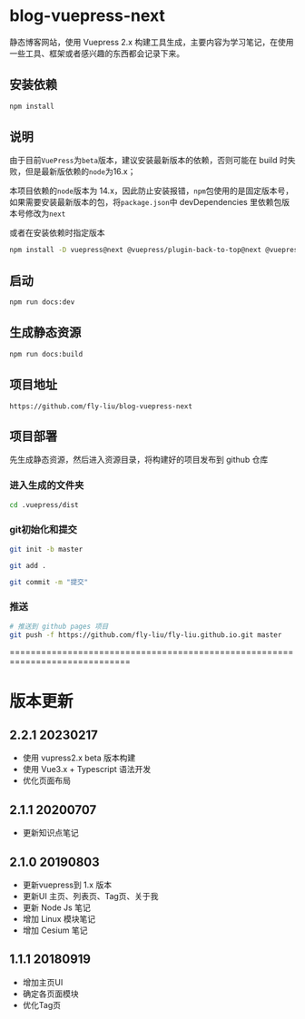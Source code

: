 # blog-vuepress-next
静态博客网站，使用 Vuepress 2.x 构建工具生成，主要内容为学习笔记，在使用一些工具、框架或者感兴趣的东西都会记录下来。

## 安装依赖
```sh
npm install
```

## 说明
由于目前`VuePress`为`beta`版本，建议安装最新版本的依赖，否则可能在 build 时失败，但是最新版依赖的`node`为16.x；  

本项目依赖的`node`版本为 14.x，因此防止安装报错，`npm`包使用的是固定版本号，如果需要安装最新版本的包，将`package.json`中 devDependencies 里依赖包版本号修改为`next`  

或者在安装依赖时指定版本
```sh
npm install -D vuepress@next @vuepress/plugin-back-to-top@next @vuepress/plugin-external-link-icon@next @vuepress/plugin-medium-zoom@next @vuepress/plugin-pwa@next @vuepress/plugin-pwa-popup@next @vuepress/plugin-search@next vuepress-plugin-comment2@next vuepress-plugin-sitemap2@next
```

## 启动
```sh
npm run docs:dev
```

## 生成静态资源
```sh
npm run docs:build
```

## 项目地址
`https://github.com/fly-liu/blog-vuepress-next`

## 项目部署
先生成静态资源，然后进入资源目录，将构建好的项目发布到 github 仓库

### 进入生成的文件夹
```sh
cd .vuepress/dist
```

### git初始化和提交
```sh
git init -b master

git add .

git commit -m "提交"
```  

### 推送
```sh
# 推送到 github pages 项目
git push -f https://github.com/fly-liu/fly-liu.github.io.git master
```

=============================================================================

# 版本更新
## 2.2.1 20230217
* 使用 vupress2.x beta 版本构建
* 使用 Vue3.x + Typescript 语法开发
* 优化页面布局

## 2.1.1 20200707
* 更新知识点笔记

## 2.1.0 20190803
* 更新vuepress到 1.x 版本
* 更新UI 主页、列表页、Tag页、关于我
* 更新 Node Js 笔记
* 增加 Linux 模块笔记
* 增加 Cesium 笔记

## 1.1.1 20180919
* 增加主页UI
* 确定各页面模块
* 优化Tag页